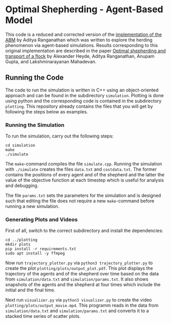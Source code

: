 # Optimal Shepherding - Agent-Based Model

This code is a reduced and corrected version of the [implementation of the ABM](https://github.com/arphysics/optimal-shepherding/tree/main/ABM_code) by Aditya Ranganathan which was written to explore the herding phenomenon via agent-based simulations. Results corresponding to this original implementation are described in the paper [Optimal shepherding and transport of a flock](https://www.semanticscholar.org/paper/Optimal-shepherding-and-transport-of-a-flock-Ranganathan-Heyde/f8f559f5ee1a5a9337130325dc3930d49a9b77c0) by Alexander Heyde, Aditya Ranganathan, Anupam Gupta, and Lakshminarayanan Mahadevan.

## Running the Code

The code to run the simulation is written in C++ using an object-oriented approach and can be found in the subdirectory `simulation`. Plotting is done using python and the corresponding code is contained in the subdirectory `plotting`. This repository already contains the files that you will get by following the steps below as examples.
 
### Running the Simulation

To run the simulation, carry out the following steps:

	cd simulation
	make
	./simulate

The `make`-command compiles the file `simulate.cpp`. Running the simulation with `./simulate` creates the files `data.txt` and `costdata.txt`. The former contains the positions of every agent and of the shepherd and the latter the value of the objective function at each timestep which is useful for analysis and debugging.

The file `params.txt` sets the parameters for the simulation and is designed such that editing the file does not require a new `make`-command before running a new simulation.

### Generating Plots and Videos

First of all, switch to the correct subdirectory and install the dependencies:

	cd ../plotting
 	mkdir plots
	pip install -r requirements.txt
	sudo apt install -y ffmpeg

Now run `trajectory_plotter.py` via `python3 trajectory_plotter.py` to create the plot `plotting/plots/output_plot.pdf`. This plot displays the trajectory of the agents and of the shepherd over time based on the data from `simulation/data.txt` and `simulation/params.txt`. It also shows snapshots of the agents and the shepherd at four times which include the initial and the final time. 

Next run `visualizer.py` via `python3 visualizer.py` to create the video `plotting/plots/output_movie.mp4`. This programm reads in the data from `simulation/data.txt` and `simulation/params.txt` and converts it to a stacked time series of scatter plots.
